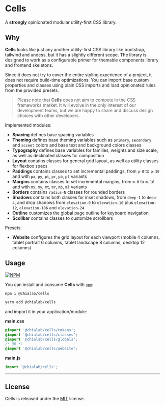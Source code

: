 # Cells

A **strongly** opinionated modular utility-first CSS library.

## Why

**Cells** looks like just any another utility-first CSS library like bootstrap, tailwind and unocss, but it has a slightly different scope. The library is designed to work as a configurable primer for themable components library and frontend skeletons.

Since it does not try to cover the entire styling experience of a project, it does not require build-time optimizations. You can import base custom properties and classes using plain CSS imports and load opinionated rules from the provided presets.

> Please note that **Cells** does not aim to compete in the CSS frameworks market. It will evolve in the only interest of our development teams, but we are happy to share and discuss design choices with other developers.

Implemented modules:

* **Spacing** defines base spacing variables
* **Theming** defines base theming variables such as `primary`, `secondary` and `accent` colors and base text and background colors classes
* **Typography** defines base variables for families, weights and size scale, as well as declinated classes for composition
* **Layout** contains classes for general grid layout, as well as utility classes for flexbox specs
* **Paddings** contains classes to set incremental paddings, from `p-0` to `p-10` and with `px`, `py`, `pt`, `pr`, `pb`, `pl` variants
* **Margins** contains classes to set incremental margins, from `m-0` to `m-10` and with `mx`, `my`, `mt`, `mr`, `mb`, `ml` variants
* **Borders** contains `radius-N` classes for rounded borders
* **Shadows** contains both classes for inset shadows, from `deep-1` to `deep-4`, and drop shadows from `elevation-0` to `elevation-10` plus `elevation-12`, `elevation-186` and `elevation-24`
* **Outline** customizes the global page outline for keyboard navigation
* **Scollbar** contains classes to customize scrollbars

Presets:

* **Website** configures the grid layout for each viewport (mobile 4 columns, tablet portrait 6 columns, tablet landscape 8 columns, desktop 12 columns)

## Usage

[![NPM](https://img.shields.io/npm/v/@chialab/cells.svg)](https://www.npmjs.com/package/@chialab/cells)

You can install and consume **Cells** with [`npm`](https://www.npmjs.com/):

```sh
npm i @chialab/cells
```

```sh
yarn add @chialab/cells
```

and import it in your application/module:

**main.css**
```css
@import '@chialab/cells/tokens';
@import '@chialab/cells/classes';
@import '@chialab/cells/globals';
/* OR */
@import '@chialab/cells/website';
```

**main.js**
```js
import '@chialab/cells';
```

---

## License

Cells is released under the [MIT](https://github.com/chialab/cells/blob/main/LICENSE) license.
